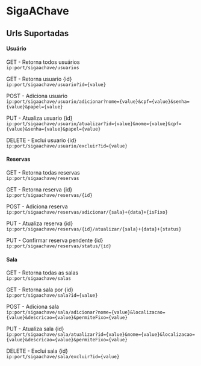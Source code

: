 # SigaAChave

## Urls Suportadas

#### Usuário

GET - Retorna todos usuários  
`ip:port/sigaachave/usuarios`

GET - Retorna usuario {id}  
`ip:port/sigaachave/usuario?id={value}`

POST - Adiciona usuario  
`ip:port/sigaachave/usuario/adicionar?nome={value}&cpf={value}&senha={value}&papel={value}`

PUT - Atualiza usuario {id}  
`ip:port/sigaachave/usuario/atualizar?id={value}&nome={value}&cpf={value}&senha={value}&papel={value}`

DELETE - Exclui usuario {id}  
`ip:port/sigaachave/usuario/excluir?id={value}`

#### Reservas

GET - Retorna todas reservas  
`ip:port/sigaachave/reservas`

GET - Retorna reserva {id}  
`ip:port/sigaachave/reservas/{id}`

POST - Adiciona reserva  
`ip:port/sigaachave/reservas/adicionar/{sala}+{data}+{isFixo}`

PUT - Atualiza reserva {id}  
`ip:port/sigaachave/reservas/{id}/atualizar/{sala}+{data}+{status}`

PUT - Confirmar reserva pendente {id}  
`ip:port/sigaachave/reservas/status/{id}`

#### Sala

GET - Retorna todas as salas  
`ip:port/sigaachave/salas`

GET - Retorna sala por {id}  
`ip:port/sigaachave/sala?id={value}`

POST - Adiciona sala  
`ip:port/sigaachave/sala/adicionar?nome={value}&localizacao={value}&descricao={value}&permiteFixo={value}`

PUT - Atualiza sala {id}  
`ip:port/sigaachave/sala/atualizar?id={value}&nome={value}&localizacao={value}&descricao={value}&permiteFixo={value}`

DELETE - Exclui sala {id}  
`ip:port/sigaachave/sala/excluir?id={value}`
